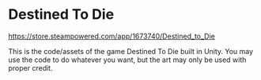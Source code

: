 # Destined To Die
https://store.steampowered.com/app/1673740/Destined_to_Die

This is the code/assets of the game Destined To Die built in Unity. You may use the code to do whatever you want, but the art may only be used with proper credit.

